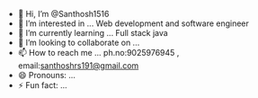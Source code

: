 - 👋 Hi, I’m @Santhosh1516
- 👀 I’m interested in ... Web development and software engineer 
- 🌱 I’m currently learning ... Full stack java
- 💞️ I’m looking to collaborate on ... 
- 📫 How to reach me ... ph.no:9025976945 , email:santhoshrs191@gmail.com
- 😄 Pronouns: ...
- ⚡ Fun fact: ...

<!---
Santhosh1516/Santhosh1516 is a ✨ special ✨ repository because its `README.md` (this file) appears on your GitHub profile.
You can click the Preview link to take a look at your changes.
--->
